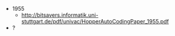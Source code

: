 * 1955
  * http://bitsavers.informatik.uni-stuttgart.de/pdf/univac/HopperAutoCodingPaper_1955.pdf 
* ?
